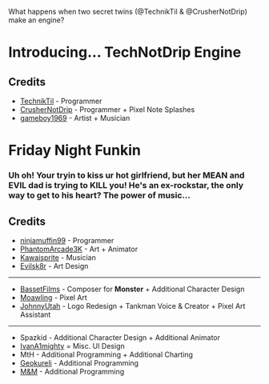 What happens when two secret twins (@TechnikTil & @CrusherNotDrip) make an engine?
# Introducing... TechNotDrip Engine

## Credits
- [TechnikTil](https://twitter.com/TechnikTil) - Programmer
- [CrusherNotDrip](https://twitter.com/CrusherNotDrip) - Programmer + Pixel Note Splashes
- [gameboy1969](https://twitter.com/gameboy1969) - Artist + Musician

# Friday Night Funkin

### Uh oh! Your tryin to kiss ur hot girlfriend, but her MEAN and EVIL dad is trying to KILL you! He's an ex-rockstar, the only way to get to his heart? The power of music...

## Credits

- [ninjamuffin99](https://twitter.com/ninja_muffin99) - Programmer
- [PhantomArcade3K](https://twitter.com/phantomarcade3k) - Art + Animator
- [Kawaisprite](https://twitter.com/kawaisprite) - Musician
- [Evilsk8r](https://twitter.com/evilsk8r) - Art Design

---

- [BassetFilms](https://twitter.com/bassetfilms) - Composer for **Monster** + Additional Character Design
- [Moawling](https://twitter.com/moawko) - Pixel Art
- [JohnnyUtah](https://twitter.com/johnnyutahng) - Logo Redesign + Tankman Voice & Creator + Pixel Art Assistant

---

- Spazkid - Additional Character Design + Additional Animator
- [IvanA1mighty](IvanAlmighty) = Misc. UI Design
- MtH - Additional Programming + Additional Charting
- [Geokureli](https://twitter.com/Geokureli) - Additional Programming
- [M&M](https://en.wikipedia.org/wiki/M%26M%27s) - Additional Programming